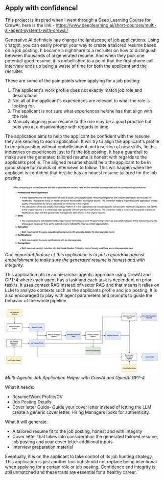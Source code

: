 ## Apply with confidence!

This project is inspired when I went through a Deep Learning Course for CrewAI, here is the link - https://www.deeplearning.ai/short-courses/multi-ai-agent-systems-with-crewai/

Generative AI definitely has change the landscape of job applications. Using chatgpt, you can easily prompt your way to create a tailored resume based on a job posting. It became a nightmare to a recruiter on how to distinguish between thousands of ai generated resume. And when they pick one potential good resume, it is embellished to a point that the first phone call interview ends up being a waste of time for both the applicant and the recruiter. 


These are some of the pain points when applying for a job posting:
1. The applicant's work profile does not exactly match job role and descriptions.
2. Not all of the applicant's experiences are relevant to what the role is looking for.
3. The applicant is not sure what experiences he/she has that align with the role
4. Manualy aligning your resume to the role may be a good practice but puts you at a disadvantage with regards to time


The application aims to help the applicant be confident with the resume they are sending to each application.  It will try to align the applicant's profile to the job posting without embellishment and insertion of new skills, fields, industries or experiences just to fit the job posting. It has a guardrail to make sure the generated tailored resume is honest with regards to the applicants profile. The aligned resume should help the applicant to be in good shape for rounds of interviews to follow. This will happen when the applicant is confident that he/she has an honest resume tailored for the job posting.

![image info](./img/honesty_check.png)
*One important feature of this application is to put a guardrail against embelishment to make sure the generated resume is honest and with integirity.*


This application utilize an hierarchal agentic approach using CrewAI and GPT-4 where each agent has a task and each task is dependent on prior task/s. It uses context RAG instead of vector RAG and that means it relies on LLM to analyze contexts such as the applicants profile and job posting. It is also encouraged to play with agent parameters and prompts to guide the behavior of the whole pipeline. 

![image info](./img/multi_agent_job_helper.png)
*Multi-Agentic Job Application Helper with CrewAI and OpenAI GPT-4*



What it needs:
* Resume/Work Profile/CV
* Job Posting Details
* Cover letter Guide- Guide your cover letter instead of letting the LLM create a generic cover letter. Hiring Managers looks for authenticity.

What it will generate:
* A tailored resume fit to the job posting, honest and with integrity
* Cover letter that takes into consideration the generated tailored resume, job posting and your cover letter additional inputs
* Interview preparation material

Eventually, it is on the applicant to take control of its job hunting strategy. This application is just another tool but should not replace being intentional when applying for a certain role or job posting.
Confidence and integrity is still unmatched and these traits are essential for a healthy career.